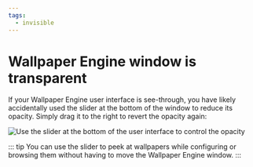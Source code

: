 ```yaml
---
tags:
  - invisible
---
```


# Wallpaper Engine window is transparent

If your Wallpaper Engine user interface is see-through, you have likely accidentally used the slider at the bottom of the window to reduce its opacity. Simply drag it to the right to revert the opacity again:

![Use the slider at the bottom of the user interface to control the opacity](./transparentinterface.gif)

::: tip You can use the slider to peek at wallpapers while configuring or browsing them without having to move the Wallpaper Engine window. :::